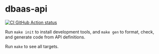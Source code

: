 # dbaas-api

[![CI GitHub Action status](https://github.com/percona-platform/dbaas-api/workflows/CI/badge.svg?branch=main)](https://github.com/percona-platform/dbaas-api/actions?query=workflow%3ACI+branch%3Amain)

Run `make init` to install development tools, and `make gen` to format, check, and generate code from API definitions.

Run `make` to see all targets.
